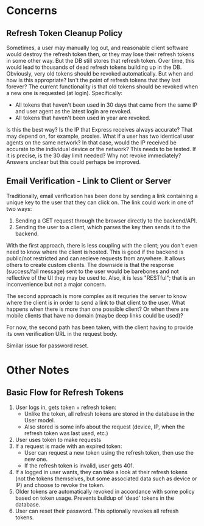 # Concerns



## Refresh Token Cleanup Policy

Sometimes, a user may manually log out, and reasonable client software would destroy the refresh token then, or they may lose their refresh tokens in some other way. But the DB still stores that refresh token. Over time, this would lead to thousands of dead refresh tokens building up in the DB. Obviously, very old tokens should be revoked automatically. But when and how is this appropriate? Isn't the point of refresh tokens that they last forever? The current functionality is that old tokens should be revoked when a new one is requested (at login). Specifically:

- All tokens that haven't been used in 30 days that came from the same IP and user agent as the latest login are revoked.
- All tokens that haven't been used in year are revoked.

Is this the best way? Is the IP that Express receives always accurate? That may depend on, for example, proxies. What if a user has two identical user agents on the same network? In that case, would the IP received be accurate to the individual device or the network? This needs to be tested. If it is precise, is the 30 day limit needed? Why not revoke immediately? Answers unclear but this could perhaps be improved.

## Email Verification - Link to Client or Server

Traditionally, email verification has been done by sending a link containing a unique key to the user that they can click on. The link could work in one of two ways:
1. Sending a GET request through the browser directly to the backend/API.
2. Sending the user to a client, which parses the key then sends it to the backend.

With the first approach, there is less coupling with the client; you don't even need to know where the client is hosted. This is good if the backend is public/not restricted and can recieve requests from anywhere. It allows others to create custom clients. The downside is that the response (success/fail message) sent to the user would be barebones and not reflective of the UI they may be used to. Also, it is less "RESTful"; that is an inconvenience but not a major concern.

The second approach is more complex as it requries the server to know where the client is in order to send a link to that client to the user. What happens when there is more than one possible client? Or when there are mobile clients that have no domain (maybe deep links could be used)?

For now, the second path has been taken, with the client having to provide its own verification URL in the request body.

Similar issue for password reset.

# Other Notes



## Basic Flow for Refresh Tokens

1. User logs in, gets token + refresh token:
   - Unlike the token, all refresh tokens are stored in the database in the User model.
   - Also stored is some info about the request (device, IP, when the refresh token was last used, etc.)
2. User uses token to make requests
3. If a request is made with an expired token:
   - User can request a new token using the refresh token, then use the new one.
   - If the refresh token is invalid, user gets 401.
4. If a logged in user wants, they can take a look at their refresh tokens (not the tokens themselves, but some associated data such as device or IP) and choose to revoke the token.
5. Older tokens are automatically revoked in accordance with some policy based on token usage. Prevents buildup of 'dead' tokens in the database.
6. User can reset their password. This optionally revokes all refresh tokens.